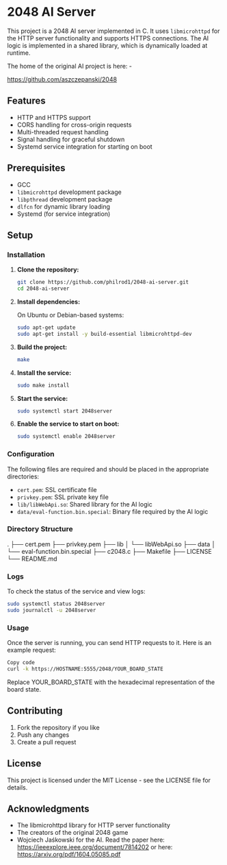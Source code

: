 # 2048 AI Server

This project is a 2048 AI server implemented in C. It uses `libmicrohttpd` for the HTTP server functionality and supports HTTPS connections. The AI logic is implemented in a shared library, which is dynamically loaded at runtime.

The home of the original AI project is here: -

https://github.com/aszczepanski/2048

## Features

- HTTP and HTTPS support
- CORS handling for cross-origin requests
- Multi-threaded request handling
- Signal handling for graceful shutdown
- Systemd service integration for starting on boot

## Prerequisites

- GCC
- `libmicrohttpd` development package
- `libpthread` development package
- `dlfcn` for dynamic library loading
- Systemd (for service integration)

## Setup

### Installation

1. **Clone the repository:**

    ```sh
    git clone https://github.com/philrod1/2048-ai-server.git
    cd 2048-ai-server
    ```

2. **Install dependencies:**

    On Ubuntu or Debian-based systems:

    ```sh
    sudo apt-get update
    sudo apt-get install -y build-essential libmicrohttpd-dev
    ```

3. **Build the project:**

    ```sh
    make
    ```

4. **Install the service:**

    ```sh
    sudo make install
    ```

5. **Start the service:**

    ```sh
    sudo systemctl start 2048server
    ```

6. **Enable the service to start on boot:**

    ```sh
    sudo systemctl enable 2048server
    ```

### Configuration

The following files are required and should be placed in the appropriate directories:

- `cert.pem`: SSL certificate file
- `privkey.pem`: SSL private key file
- `lib/libWebApi.so`: Shared library for the AI logic
- `data/eval-function.bin.special`: Binary file required by the AI logic

### Directory Structure

.
├── cert.pem
├── privkey.pem
├── lib
│   └── libWebApi.so
├── data
│   └── eval-function.bin.special
├── c2048.c
├── Makefile
├── LICENSE
└── README.md


### Logs

To check the status of the service and view logs:

```sh
sudo systemctl status 2048server
sudo journalctl -u 2048server
```

### Usage
Once the server is running, you can send HTTP requests to it. Here is an example request:

```sh
Copy code
curl -k https://HOSTNAME:5555/2048/YOUR_BOARD_STATE
```

Replace YOUR_BOARD_STATE with the hexadecimal representation of the board state.

## Contributing
1. Fork the repository if you like
2. Push any changes
3. Create a pull request

## License
This project is licensed under the MIT License - see the LICENSE file for details.

## Acknowledgments
* The libmicrohttpd library for HTTP server functionality
* The creators of the original 2048 game
* Wojciech Jaśkowski for the AI.  Read the paper here: https://ieeexplore.ieee.org/document/7814202 or here: https://arxiv.org/pdf/1604.05085.pdf
